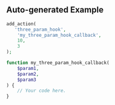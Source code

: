 ## Auto-generated Example

```php
add_action(
   'three_param_hook',
    'my_three_param_hook_callback',
    10,
    3
);

function my_three_param_hook_callback(
    $param1,
    $param2,
    $param3
) {
    // Your code here.
}
```